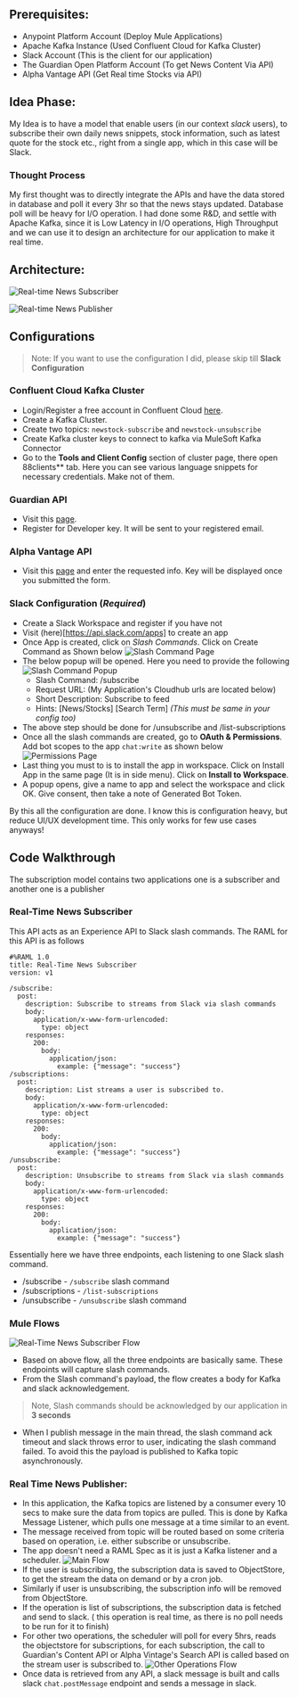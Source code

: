 ## Prerequisites:
* Anypoint Platform Account (Deploy Mule Applications)
* Apache Kafka Instance (Used Confluent Cloud for Kafka Cluster)
* Slack Account (This is the client for our application)
* The Guardian Open Platform Account (To get News Content Via API)
* Alpha Vantage API (Get Real time Stocks via API)

## Idea Phase:
My Idea is to have a model that enable users (in our context *slack* users), to subscribe their own daily news snippets, stock information, such as latest quote for the stock etc., right from a single app, which in this case will be Slack.

### Thought Process
My first thought was to directly integrate the APIs and have the data stored in database and poll it every 3hr so that the news stays updated. Database poll will be heavy for I/O operation. I had done some R&D, and settle with Apache Kafka, since it is Low Latency in I/O operations, High Throughput and we can use it to design an architecture for our application to make it real time.

## Architecture:
![Real-time News Subscriber](https://dev-to-uploads.s3.amazonaws.com/i/fv4rr7kc9ca8ms6icxv1.png)

![Real-time News Publisher](https://dev-to-uploads.s3.amazonaws.com/i/35elqz419r7vjvx83tsl.png)

## Configurations
> Note: If you want to use the configuration I did, please skip till **Slack Configuration**

### Confluent Cloud Kafka Cluster
* Login/Register a free account in Confluent Cloud [here](https://confluent.cloud/signup).
* Create a Kafka Cluster. 
* Create two topics: `newstock-subscribe` and `newstock-unsubscribe`
* Create Kafka cluster keys to connect to kafka via MuleSoft Kafka Connector
* Go to the **Tools and Client Config** section of cluster page, there open 88clients** tab. Here you can see various language snippets for necessary credentials. Make not of them.

### Guardian API
* Visit this [page](https://open-platform.theguardian.com/access/).
* Register for Developer key. It will be sent to your registered email.

### Alpha Vantage API
* Visit this [page](https://www.alphavantage.co/support/#api-key) and enter the requested info. Key will be displayed once you submitted the form.

### Slack Configuration (*Required*)
* Create a Slack Workspace and register if you have not
* Visit (here)[https://api.slack.com/apps] to create an app
* Once App is created, click on *Slash Commands*. Click on Create Command as Shown below
![Slash Command Page](https://dev-to-uploads.s3.amazonaws.com/i/esp3xiknxrgzrsvm2f58.png)
* The below popup will be opened. Here you need to provide the following
![Slash Command Popup](https://dev-to-uploads.s3.amazonaws.com/i/y1hj96pz2nut52nh5w9c.png)
  * Slash Command: /subscribe 
  * Request URL: <URL Pointing to the application> (My Application's Cloudhub urls are located below)
  * Short Description: Subscribe to feed
  * Hints: [News/Stocks] [Search Term] *(This must be same in your config too)*
* The above step should be done for /unsubscribe and /list-subscriptions
* Once all the slash commands are created, go to **OAuth & Permissions**. Add bot scopes to the app `chat:write` as shown below
![Permissions Page](https://dev-to-uploads.s3.amazonaws.com/i/uro8re8xubj5n3ithtsm.png)
* Last thing you must to is to install the app in workspace. Click on Install App in the same page (It is in side menu). Click on **Install to Workspace**. 
* A popup opens, give a name to app and select the workspace and click OK. Give consent, then take a note of Generated Bot Token.

By this all the configuration are done. I know this is configuration heavy, but reduce UI/UX development time. This only works for few use cases anyways!

## Code Walkthrough
The subscription model contains two applications one is a subscriber and another one is a publisher

### Real-Time News Subscriber 
This API acts as an Experience API to Slack slash commands. The RAML for this API is as follows

```
#%RAML 1.0
title: Real-Time News Subscriber
version: v1

/subscribe: 
  post:
    description: Subscribe to streams from Slack via slash commands
    body:
      application/x-www-form-urlencoded:
        type: object
    responses:
      200:
        body:
          application/json:
            example: {"message": "success"}
/subscriptions: 
  post:
    description: List streams a user is subscribed to. 
    body:
      application/x-www-form-urlencoded:
        type: object
    responses:
      200:
        body:
          application/json:
            example: {"message": "success"}
/unsubscribe:
  post:
    description: Unsubscribe to streams from Slack via slash commands
    body:
      application/x-www-form-urlencoded:
        type: object
    responses:
      200:
        body:
          application/json:
            example: {"message": "success"}
```
Essentially here we have three endpoints, each listening to one Slack slash command.
* /subscribe - `/subscribe` slash command
* /subscriptions - `/list-subscriptions`
* /unsubscribe - `/unsubscribe` slash command

### Mule Flows
![Real-Time News Subscriber Flow](https://dev-to-uploads.s3.amazonaws.com/i/hipduah0juzqu15a87ai.png)
* Based on above flow, all the three endpoints are basically same. These endpoints will capture slash commands.
* From the Slash command's payload, the flow creates a body for Kafka and slack acknowledgement.
  
> Note, Slash commands should be acknowledged by our application in **3 seconds**

* When I publish message in the main thread, the slash command ack timeout and slack throws error to user, indicating the slash command failed. To avoid this the payload is published to Kafka topic asynchronously.

### Real Time News Publisher:

* In this application, the Kafka topics are listened by a consumer every 10 secs to make sure the data from topics are pulled. This is done by Kafka Message Listener, which pulls one message at a time similar to an event.
* The message received from topic will be routed based on some criteria based on operation, i.e. either subscribe or unsubscribe.
* The app doesn't need a RAML Spec as it is just a Kafka listener and a scheduler.
![Main Flow](https://dev-to-uploads.s3.amazonaws.com/i/w17lkc0skt1xbm4bmujh.png)
* If the user is subscribing, the subscription data is saved to ObjectStore, to get the stream the data on demand or by a cron job.
* Similarly if user is unsubscribing, the subscription info will be removed from ObjectStore.
* If the operation is list of subscriptions, the subscription data is fetched and send to slack. ( this operation is real time, as there is no poll needs to be run for it to finish)
* For other two operations, the scheduler will poll for every 5hrs, reads the objectstore for subscriptions, for each subscription, the call to Guardian's Content API or Alpha Vintage's Search API is called based on the stream user is subscribed to.
![Other Operations Flow](https://dev-to-uploads.s3.amazonaws.com/i/mm2jlvzqtj82iym6695o.png)
* Once data is retrieved from any API, a slack message is built and calls slack `chat.postMessage` endpoint and sends a message in slack.




